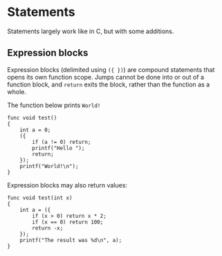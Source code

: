 # Statements

Statements largely work like in C, but with some additions.


## Expression blocks

Expression blocks (delimited using `({ })`) are compound statements that opens its own function scope. Jumps cannot be done into or out of a function block, and `return` exits the block, rather than the function as a whole.

The function below prints `World!`

```
func void test()
{
    int a = 0;
    ({
        if (a != 0) return;
        printf("Hello ");
        return;
    });
    printf("World!\n");
}
```

Expression blocks may also return values:

```
func void test(int x)
{
    int a = ({
        if (x > 0) return x * 2;
        if (x == 0) return 100;
        return -x;
    });            
    printf("The result was %d\n", a);
}
```


